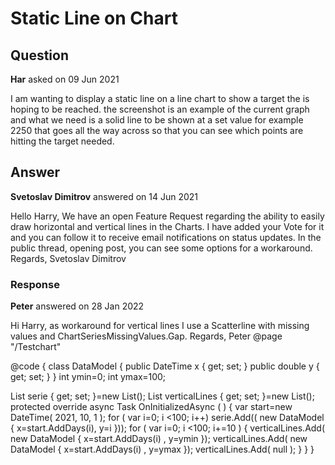 # Static Line on Chart

## Question

**Har** asked on 09 Jun 2021

I am wanting to display a static line on a line chart to show a target the is hoping to be reached. the screenshot is an example of the current graph and what we need is a solid line to be shown at a set value for example 2250 that goes all the way across so that you can see which points are hitting the target needed.

## Answer

**Svetoslav Dimitrov** answered on 14 Jun 2021

Hello Harry, We have an open Feature Request regarding the ability to easily draw horizontal and vertical lines in the Charts. I have added your Vote for it and you can follow it to receive email notifications on status updates. In the public thread, opening post, you can see some options for a workaround. Regards, Svetoslav Dimitrov

### Response

**Peter** answered on 28 Jan 2022

Hi Harry, as workaround for vertical lines I use a Scatterline with missing values and ChartSeriesMissingValues.Gap. Regards, Peter @page "/Testchart" <TelerikChart>
<ChartSeriesItems>
<ChartSeries Type="ChartSeriesType.Scatter" Data="@serie" XField="@nameof(DataModel.x)" YField="@nameof(DataModel.y)">
<ChartSeriesMarkers Type="ChartSeriesMarkersType.Circle" Size="4" />
</ChartSeries>
<ChartSeries Type="ChartSeriesType.ScatterLine" Data="@verticalLines" XField="@nameof(DataModel.x)" YField="@nameof(DataModel.y)" MissingValues="ChartSeriesMissingValues.Gap" Color="Green">
<ChartSeriesMarkers Size="0" />
</ChartSeries>
</ChartSeriesItems>
<ChartYAxes>
<ChartYAxis Min="ymin" Max="ymax" />
</ChartYAxes>
<ChartXAxes>
<ChartXAxis Type="date" BaseUnit="days">
<ChartXAxisLabels Format="{0:dd.MM.yy}"></ChartXAxisLabels>
</ChartXAxis>
</ChartXAxes>
</TelerikChart>

@code { class DataModel { public DateTime x { get; set; } public double y { get; set; }
} int ymin=0; int ymax=100;

List<DataModel> serie { get; set; }=new List<DataModel>();
List<DataModel> verticalLines { get; set; }=new List<DataModel>(); protected override async Task OnInitializedAsync ( ) { var start=new DateTime( 2021, 10, 1 ); for ( var i=0; i <100; i++)
serie.Add(( new DataModel { x=start.AddDays(i), y=i })); for ( var i=0; i <100; i+=10 )
{
verticalLines.Add( new DataModel { x=start.AddDays(i) , y=ymin });
verticalLines.Add( new DataModel { x=start.AddDays(i) , y=ymax });
verticalLines.Add( null );
}
}
}
